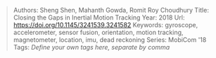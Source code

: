 > Authors: Sheng Shen, Mahanth Gowda, Romit Roy Choudhury
> Title: Closing the Gaps in Inertial Motion Tracking
> Year: 2018
> Url: https://doi.org/10.1145/3241539.3241582
> Keywords: gyroscope, accelerometer, sensor fusion, orientation, motion tracking, magnetometer, location, imu, dead reckoning
> Series: MobiCom '18
> Tags: *Define your own tags here, separate by comma*